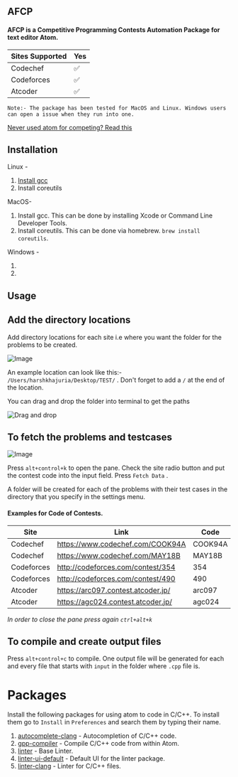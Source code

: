 ## AFCP

#### AFCP is a Competitive Programming Contests Automation Package for text editor Atom.


Sites Supported | Yes
------------ | -------------
Codechef | :white_check_mark:
Codeforces | :white_check_mark:
Atcoder | :white_check_mark:

`Note:- The package has been tested for MacOS and Linux. Windows users can open a issue when they run into one.`

[Never used atom for competing? Read this](#packages)

## Installation

Linux -

1. [Install gcc](https://gist.github.com/application2000/73fd6f4bf1be6600a2cf9f56315a2d91)
2. Install coreutils

MacOS-

1. Install gcc. This can be done by installing Xcode or Command Line Developer Tools.
2. Install coreutils. This can be done via homebrew. `brew install coreutils`.

Windows -

1.
2.


## Usage

**Add the directory locations**
---

Add directory locations for each site i.e where you want the folder for the problems to be created.

![Image](https://i.imgur.com/x66KloC.png)

An example location can look like this:- `/Users/harshkhajuria/Desktop/TEST/` . Don't forget to add a `/` at the end of the location.

You can drag and drop the folder into terminal to get the paths

![Drag and drop](https://i.imgur.com/24oNmfa.gif)

**To fetch the problems and testcases**
---

![Image](https://i.imgur.com/HRwTUOT.png)

Press `alt+control+k` to open the pane. Check the site radio button and put the contest code into the input field. Press `Fetch Data` .

A folder will be created for each of the problems with their test cases in the directory that you specify in the settings menu.


#### Examples for Code of Contests.

Site | Link | Code
------------ | ------------- | -------------
Codechef | https://www.codechef.com/COOK94A | COOK94A
Codechef | https://www.codechef.com/MAY18B | MAY18B
Codeforces | http://codeforces.com/contest/354 | 354
Codeforces | http://codeforces.com/contest/490 | 490
Atcoder | https://arc097.contest.atcoder.jp/ | arc097
Atcoder | https://agc024.contest.atcoder.jp/ | agc024


*In order to close the pane press again `ctrl+alt+k`*

**To compile and create output files**
---

Press `alt+control+c` to compile. One output file will be generated for each and every file that starts with `input` in the folder where `.cpp` file is.

# Packages

Install the following packages for using atom to code in C/C++. To install them go to `Install` in `Preferences` and search them by typing their name.

1. [autocomplete-clang](https://atom.io/packages/autocomplete-clang) - Autocompletion of C/C++ code.
2. [gpp-compiler](https://atom.io/packages/gpp-compiler) - Compile C/C++ code from within Atom.
3. [linter](https://atom.io/packages/linter) - Base Linter.
4. [linter-ui-default](https://atom.io/packages/linter-ui-default) - Default UI for the linter package.
5. [linter-clang](https://atom.io/packages/linter-clang) - Linter for C/C++ files.
